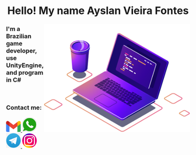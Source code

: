 <center>
	<h1> Hello! My name Ayslan Vieira Fontes </h1>
</center>

<img src="https://raw.githubusercontent.com/AyslanSE/AyslanSE/main/master/img/computer-illustration.png" width="400px" align="right" alt="ayslan computer" style="max-width:100%;">
<h3> I'm a Brazilian game developer, use UnityEngine, and program in C# </h3>
<br>
<h3> Contact me: </h3>

<!-- links de contatação -->
<p align="left">
	<a href="https://wa.me/557999864117" alt="Gmail" rel="nofollow"> <!-- Gmail contato -->
		<img src="https://raw.githubusercontent.com/AyslanSE/AyslanSE/main/master/img/mail.png" width="40px" >
	</a>
	<a href="https://wa.me/557999864117" alt="WhatsApp" rel="nofollow"> <!-- Whatsapp contato -->
		<img src="https://raw.githubusercontent.com/AyslanSE/AyslanSE/main/master/img/zap.png" width="40px" >
	</a>
	<a href="https://wa.me/557999864117" alt="Telegram" rel="nofollow"> <!-- Telegram contato -->
		<img src="https://raw.githubusercontent.com/AyslanSE/AyslanSE/main/master/img/tele.png" width="40px" >
	</a>
	<a href="https://wa.me/557999864117" alt="Instagram" rel="nofollow"> <!-- Instagram contato -->
		<img src="https://raw.githubusercontent.com/AyslanSE/AyslanSE/main/master/img/insta.png" width="40px" >
	</a>
</p>